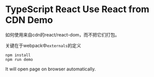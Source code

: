 TypeScript React Use React from CDN Demo
=========================================

如何使用来自cdn的react/react-dom，而不把它们打包。

关键在于webpack中`externals`的定义

```
npm install
npm run demo
```

It will open page on browser automatically.
